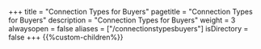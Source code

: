 +++
title = "Connection Types for Buyers"
pagetitle = "Connection Types for Buyers"
description = "Connection Types for Buyers"
weight = 3
alwaysopen = false
aliases = ["/connectionstypesbuyers"]
isDirectory = false
+++
{{%custom-children%}}
